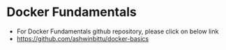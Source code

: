 # Docker Fundamentals
- For Docker Fundamentals github repository, please click on below link
- https://github.com/ashwinbittu/docker-basics
